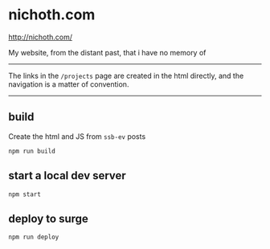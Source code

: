 # nichoth.com

http://nichoth.com/

My website, from the distant past, that i have no memory of

---------------------

The links in the `/projects` page are created in the html directly, and the navigation is a matter of convention.

------------------------

## build
Create the html and JS from `ssb-ev` posts
```
npm run build
```

## start a local dev server
```
npm start
```

## deploy to surge
```
npm run deploy
```

